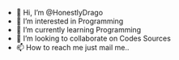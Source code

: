 - 👋 Hi, I’m @HonestlyDrago
- 👀 I’m interested in Programming
- 🌱 I’m currently learning Programming
- 💞️ I’m looking to collaborate on Codes Sources
- 📫 How to reach me just mail me..

<!---
HonestlyDrago/HonestlyDrago is a ✨ special ✨ repository because its `README.md` (this file) appears on your GitHub profile.
You can click the Preview link to take a look at your changes.
--->
